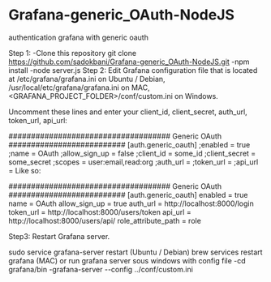 # Grafana-generic_OAuth-NodeJS
authentication grafana with generic oauth

Step 1:
-Clone this repository git clone https://github.com/sadokbani/Grafana-generic_OAuth-NodeJS.git
-npm install
-node server.js
Step 2:
Edit Grafana configuration file that is located at /etc/grafana/grafana.ini on Ubuntu / Debian, /usr/local/etc/grafana/grafana.ini on MAC, <GRAFANA_PROJECT_FOLDER>/conf/custom.ini on Windows.

Uncomment these lines and enter your client_id, client_secret, auth_url, token_url, api_url:

#################################### Generic OAuth ##########################
[auth.generic_oauth]
;enabled = true
;name = OAuth
;allow_sign_up = false
;client_id = some_id
;client_secret = some_secret
;scopes = user:email,read:org
;auth_url =
;token_url =
;api_url =
Like so:

#################################### Generic OAuth ##########################
[auth.generic_oauth]
enabled = true
name = OAuth
allow_sign_up = true
auth_url = http://localhost:8000/login
token_url = http://localhost:8000/users/token
api_url = http://localhost:8000/users/api/
role_attribute_path = role


Step3:
Restart Grafana server.

sudo service grafana-server restart (Ubuntu / Debian)
brew services restart grafana (MAC)
or
run grafana server sous windows with config file 
-cd grafana/bin
-grafana-server --config ../conf/custom.ini
